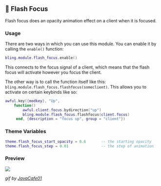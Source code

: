 ## 🔦 Flash Focus <!-- {docsify-ignore} -->

Flash focus does an opacity animation effect on a client when it is focused.


### Usage

There are two ways in which you can use this module. You can enable it by calling the `enable()` function:
```lua
bling.module.flash_focus.enable()
```
This connects to the focus signal of a client, which means that the flash focus will activate however you focus the client.

The other way is to call the function itself like this: `bling.module.flash_focus.flashfocus(someclient)`. This allows you to activate on certain keybinds like so:
```lua
awful.key({modkey}, "Up",
    function() 
        awful.client.focus.bydirection("up")
        bling.module.flash_focus.flashfocus(client.focus)
     end, {description = "focus up", group = "client"})
```

### Theme Variables
```lua
theme.flash_focus_start_opacity = 0.6       -- the starting opacity
theme.flash_focus_step = 0.01               -- the step of animation
```

### Preview

![](https://imgur.com/5txYrlV.gif)

*gif by [JavaCafe01](https://github.com/JavaCafe01)*
